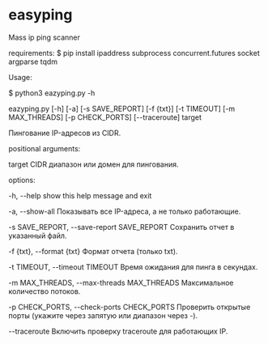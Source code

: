 # easyping
Mass ip ping scanner

requirements:
$ pip install ipaddress subprocess concurrent.futures socket argparse tqdm

Usage:

$ python3 eazyping.py -h

eazyping.py [-h] [-a] [-s SAVE_REPORT] [-f {txt}] [-t TIMEOUT] [-m MAX_THREADS] [-p CHECK_PORTS] [--traceroute] target

Пингование IP-адресов из CIDR.



positional arguments:

  target                CIDR диапазон или домен для пингования.
	
options:

  -h, --help            show this help message and exit 
  
  -a, --show-all        Показывать все IP-адреса, а не только работающие.
  
  -s SAVE_REPORT, --save-report SAVE_REPORT  Сохранить отчет в указанный файл.
  
  -f {txt}, --format {txt}  Формат отчета (только txt).
  
  -t TIMEOUT, --timeout TIMEOUT  Время ожидания для пинга в секундах.
  
  -m MAX_THREADS, --max-threads MAX_THREADS Максимальное количество потоков.
  
  -p CHECK_PORTS, --check-ports CHECK_PORTS  Проверить открытые порты (укажите через запятую или диапазон через -).
  
  --traceroute  Включить проверку traceroute для работающих IP.
